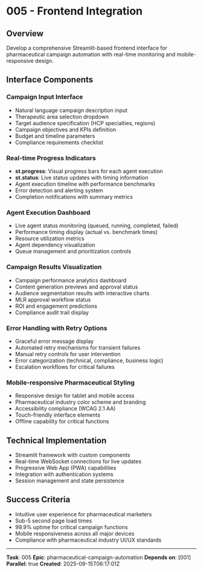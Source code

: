 # 005 - Frontend Integration

## Overview
Develop a comprehensive Streamlit-based frontend interface for pharmaceutical campaign automation with real-time monitoring and mobile-responsive design.

## Interface Components

### Campaign Input Interface
- Natural language campaign description input
- Therapeutic area selection dropdown
- Target audience specification (HCP specialties, regions)
- Campaign objectives and KPIs definition
- Budget and timeline parameters
- Compliance requirements checklist

### Real-time Progress Indicators
- **st.progress**: Visual progress bars for each agent execution
- **st.status**: Live status updates with timing information
- Agent execution timeline with performance benchmarks
- Error detection and alerting system
- Completion notifications with summary metrics

### Agent Execution Dashboard
- Live agent status monitoring (queued, running, completed, failed)
- Performance timing display (actual vs. benchmark times)
- Resource utilization metrics
- Agent dependency visualization
- Queue management and prioritization controls

### Campaign Results Visualization
- Campaign performance analytics dashboard
- Content generation previews and approval status
- Audience segmentation results with interactive charts
- MLR approval workflow status
- ROI and engagement predictions
- Compliance audit trail display

### Error Handling with Retry Options
- Graceful error message display
- Automated retry mechanisms for transient failures
- Manual retry controls for user intervention
- Error categorization (technical, compliance, business logic)
- Escalation workflows for critical failures

### Mobile-responsive Pharmaceutical Styling
- Responsive design for tablet and mobile access
- Pharmaceutical industry color scheme and branding
- Accessibility compliance (WCAG 2.1 AA)
- Touch-friendly interface elements
- Offline capability for critical functions

## Technical Implementation
- Streamlit framework with custom components
- Real-time WebSocket connections for live updates
- Progressive Web App (PWA) capabilities
- Integration with authentication systems
- Session management and state persistence

## Success Criteria
- Intuitive user experience for pharmaceutical marketers
- Sub-5 second page load times
- 99.9% uptime for critical campaign functions
- Mobile responsiveness across all major devices
- Compliance with pharmaceutical industry UI/UX standards

---
**Task**: 005
**Epic**: pharmaceutical-campaign-automation
**Depends on**: [001]
**Parallel**: true
**Created**: 2025-09-15T06:17:01Z